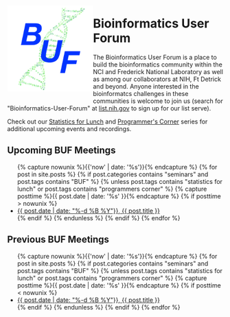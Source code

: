 <div>
<p style="float: left;"><img src="assets/images/BUF Logo_trans.png" height="200px"></p>
</div>

# Bioinformatics User Forum

The Bioinformatics User Forum is a place to build the bioinformatics community within the NCI and Frederick National Laboratory as well as among our collaborators at NIH, Ft Detrick and beyond. Anyone interested in the bioinformatcs challenges in these communities is welcome to join us (search for "Bioinformatics-User-Forum" at [list.nih.gov](https://list.nih.gov) to sign up for our list serve).

Check out our [Statistics for Lunch](Stats4Lunch) and [Programmer's Corner](ProgrammersCorner) series for additional upcoming events and recordings.

## Upcoming BUF Meetings

<ul>
    {% capture nowunix %}{{'now' | date: '%s'}}{% endcapture %}
    {% for post in site.posts %}
    {% if post.categories contains "seminars" and post.tags contains "BUF" %}
    {% unless post.tags contains "statistics for lunch" or post.tags contains "programmers corner" %}
        {% capture posttime %}{{ post.date | date: '%s' }}{% endcapture %}
        {% if posttime > nowunix %}
            <li>
                <a href="{{ site.baseurl }}{{ post.url }}">{{ post.date | date: "%-d %B %Y"}}, {{ post.title }}</a>
            </li>
        {% endif %}
    {% endunless %}
    {% endif %}
    {% endfor %}
</ul>


## Previous BUF Meetings

<ul>
    {% capture nowunix %}{{'now' | date: '%s'}}{% endcapture %}
    {% for post in site.posts %}
    {% if post.categories contains "seminars" and post.tags contains "BUF" %}
    {% unless post.tags contains "statistics for lunch" or post.tags contains "programmers corner" %}
        {% capture posttime %}{{ post.date | date: '%s' }}{% endcapture %}
        {% if posttime < nowunix %}
            <li>
                <a href="{{ site.baseurl }}{{ post.url }}">{{ post.date | date: "%-d %B %Y"}}, {{ post.title }}</a>
            </li>
        {% endif %}
    {% endunless %}
    {% endif %}
    {% endfor %}
</ul>
